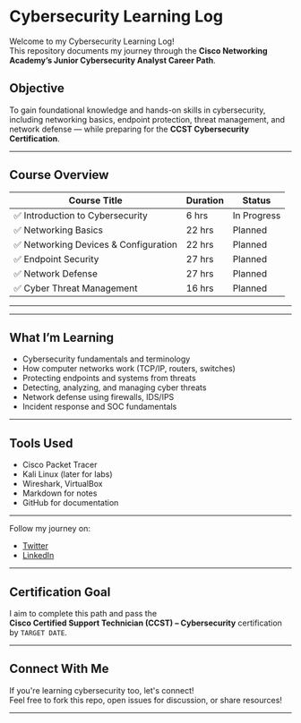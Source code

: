 #  Cybersecurity Learning Log

Welcome to my Cybersecurity Learning Log!  
This repository documents my journey through the **Cisco Networking Academy’s Junior Cybersecurity Analyst Career Path**.

##  Objective
To gain foundational knowledge and hands-on skills in cybersecurity, including networking basics, endpoint protection, threat management, and network defense — while preparing for the **CCST Cybersecurity Certification**.

---

##  Course Overview

| Course Title                              | Duration | Status     |
|------------------------------------------|----------|------------|
| ✅ Introduction to Cybersecurity         | 6 hrs    | In Progress |
| ✅ Networking Basics                     | 22 hrs   | Planned |
| ✅ Networking Devices & Configuration    | 22 hrs   | Planned |
| ✅ Endpoint Security                     | 27 hrs   | Planned |
| ✅ Network Defense                       | 27 hrs   | Planned |
| ✅ Cyber Threat Management               | 16 hrs   | Planned |

---




---




##  What I’m Learning
- Cybersecurity fundamentals and terminology
- How computer networks work (TCP/IP, routers, switches)
- Protecting endpoints and systems from threats
- Detecting, analyzing, and managing cyber threats
- Network defense using firewalls, IDS/IPS
- Incident response and SOC fundamentals

---

##  Tools Used
-  Cisco Packet Tracer
-  Kali Linux (later for labs)
-  Wireshark, VirtualBox
-  Markdown for notes
-  GitHub for documentation

---


Follow my journey on:
- [Twitter](https://x.com/diyashakya01) 
- [LinkedIn](https://www.linkedin.com/in/diya-shakya-3178672b0/)

---

## Certification Goal
I aim to complete this path and pass the  
**Cisco Certified Support Technician (CCST) – Cybersecurity** certification by `TARGET DATE`.

---

##  Connect With Me
If you're learning cybersecurity too, let's connect!  
Feel free to fork this repo, open issues for discussion, or share resources!

---


